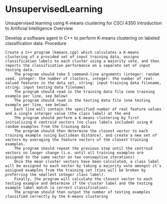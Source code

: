# UnsupervisedLearning
Unsupervised learning using K-means clustering for CSCI 4350 Introduction to Artificial Intelligence
Overview

Develop a software agent in C++ to perform K-means clustering on labeled classification data.
Procedure

    Create a C++ program (kmeans.cpp) which calculates a K-means clustering of a provided set of input training data, assigns classification labels to each cluster using a majority vote, and then reports the classification performance on a separate set of input testing data.
        The program should take 5 command-line arguments (integer: random seed, integer: the number of clusters, integer: the number of real-valued features in the data set, string: input training data filename, string: input testing data filename)
        The program should read in the training data file (one training example per line, see below)
        The program should read in the testing data file (one testing example per line, see below)
        Each line will contain the specified number of real feature values and a single interger value (the class label) at the end
        The program should perform a K-means clustering by first initializing K centroid vectors (no class labels included) using K random examples from the training data
        The program should then determine the closest vector to each training example (using Euclidean distance), and create a new set of vectors by averaging the feature vectors of the closest training examples.
        The program should repeat the previous step until the centroid vectors no longer change (i.e. until all training examples are assigned to the same vector on two consequtive iterations)
        Once the mean cluster vectors have been calculated, a class label will be assigned to each vector by taking a majority vote amongst it's assigned examples from the training set (ties will be broken by preferring the smallest integer class label).
        Finally, the program will calculate the closest vector to each testing example and determine if the cluster label and the testing example label match (a correct classification).
        The program should then output the number of testing examples classified correctly by the K-means clustering
